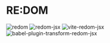 # RE:DOM

![redom](https://img.shields.io/npm/v/redom?label=redom)
![redom-jsx](https://img.shields.io/npm/v/redom-jsx?label=redom-jsx)
![vite-redom-jsx](https://img.shields.io/npm/v/vite-redom-jsx?label=vite-redom-jsx)
![babel-plugin-transform-redom-jsx](https://img.shields.io/npm/v/babel-plugin-transform-redom-jsx?label=babel-plugin-transform-redom-jsx)
